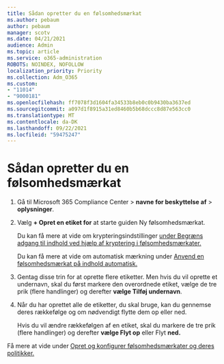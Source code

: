 ```yaml
---
title: Sådan opretter du en følsomhedsmærkat
ms.author: pebaum
author: pebaum
manager: scotv
ms.date: 04/21/2021
audience: Admin
ms.topic: article
ms.service: o365-administration
ROBOTS: NOINDEX, NOFOLLOW
localization_priority: Priority
ms.collection: Adm_O365
ms.custom:
- "11014"
- "9000181"
ms.openlocfilehash: ff7078f3d1604fa34533b8eb0c0b9430ba3637ed
ms.sourcegitcommit: a097d1f8915a31ed8460b5b68dccc8d87e563cc0
ms.translationtype: MT
ms.contentlocale: da-DK
ms.lasthandoff: 09/22/2021
ms.locfileid: "59475247"
---
```

# <a name="how-to-create-a-sensitivity-label"></a>Sådan opretter du en følsomhedsmærkat

1. Gå til Microsoft 365 Compliance Center > **navne for beskyttelse af**  >  **oplysninger**.

1. Vælg **+ Opret en etiket for** at starte guiden Ny følsomhedsmærkat.

    Du kan få mere at vide om krypteringsindstillinger [under Begræns adgang til indhold ved hjælp af kryptering i følsomhedsmærkater.](https://go.microsoft.com/fwlink/?linkid=2106331)

    Du kan få mere at vide om automatisk mærkning under [Anvend en følsomhedsmærkat på indhold automatisk.](https://go.microsoft.com/fwlink/?linkid=2105837)

1. Gentag disse trin for at oprette flere etiketter. Men hvis du vil oprette et undernavn, skal du først markere den overordnede etiket, vælge de tre prik (flere handlinger) og derefter **vælge Tilføj undernavn**.

1. Når du har oprettet alle de etiketter, du skal bruge, kan du gennemse deres rækkefølge og om nødvendigt flytte dem op eller ned. 
    
    Hvis du vil ændre rækkefølgen af en etiket, skal du markere de tre prik (flere handlinger) og derefter **vælge Flyt op** eller Flyt **ned.**

Få mere at vide under [Opret og konfigurer følsomhedsmærkater og deres politikker.](https://docs.microsoft.com/microsoft-365/compliance/create-sensitivity-labels)
